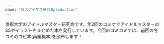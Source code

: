 ```yaml
---
name: "京大アイマス研910production"
---
```

京都大学のアイドルマスター研究会です。年2回のコミケでアイドルマスターのSSやイラストをまとめた本を発行しています。今回のコミコミでは、前回の冬コミのコピ本(再編集本)を頒布します！

